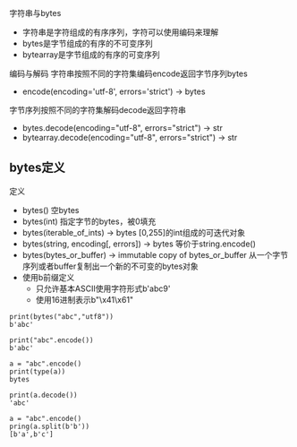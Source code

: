 字符串与bytes
- 字符串是字符组成的有序序列，字符可以使用编码来理解
- bytes是字节组成的有序的不可变序列
- bytearray是字节组成的有序的可变序列

编码与解码
字符串按照不同的字符集编码encode返回字节序列bytes
 - encode(encoding='utf-8', errors='strict') -> bytes

字节序列按照不同的字符集解码decode返回字符串
 - bytes.decode(encoding="utf-8", errors="strict") -> str
 - bytearray.decode(encoding="utf-8", errors="strict") -> str


bytes定义
---
定义
- bytes() 空bytes
- bytes(int) 指定字节的bytes，被0填充
- bytes(iterable_of_ints) -> bytes [0,255]的int组成的可迭代对象
- bytes(string, encoding[, errors]) -> bytes 等价于string.encode()
- bytes(bytes_or_buffer) -> immutable copy of bytes_or_buffer 从一个字节序列或者buffer复制出一个新的不可变的bytes对象
- 使用b前缀定义
  - 只允许基本ASCII使用字符形式b'abc9'
  - 使用16进制表示b"\x41\x61"

```
print(bytes("abc","utf8"))
b'abc'

print("abc".encode())
b'abc'

a = "abc".encode()
print(type(a))
bytes

print(a.decode())
'abc'
```  

```
a = "abc".encode()
pring(a.split(b'b'))
[b'a',b'c']
```  
